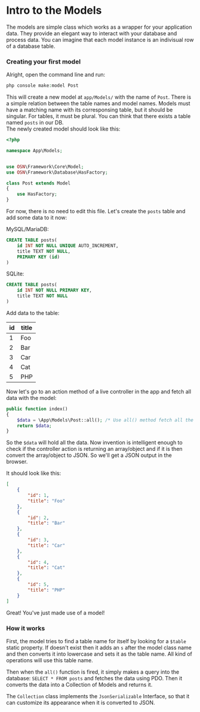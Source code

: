 # Intro to the Models

The models are simple class which works as a wrapper for your application data. They provide an elegant way to interact with your database and process data. You can imagine that each model instance is an indivisual row of a database table.

### Creating your first model

Alright, open the command line and run:

```php
php console make:model Post
```

This will create a new model at `app/Models/` with the name of `Post`. There is a simple relation between the table names and model names. Models must have a matching name with its corresponsing table, but it should be singular. For tables, it must be plural. You can think that there exists a table named `posts` in our DB.<br>
The newly created model should look like this:

```php
<?php

namespace App\Models;


use OSN\Framework\Core\Model;
use OSN\Framework\Database\HasFactory;

class Post extends Model
{
    use HasFactory;
}
```

For now, there is no need to edit this file. Let's create the `posts` table and add some data to it now:

MySQL/MariaDB:
```sql
CREATE TABLE posts(
    id INT NOT NULL UNIQUE AUTO_INCREMENT,
    title TEXT NOT NULL,
    PRIMARY KEY (id)
)
```

SQLite:
```sql
CREATE TABLE posts(
    id INT NOT NULL PRIMARY KEY,
    title TEXT NOT NULL
)
```

Add data to the table:

id|title
--|-----
1 | Foo
2 | Bar
3 | Car
4 | Cat
5 | PHP

Now let's go to an action method of a live controller in the app and fetch all data with the model:

```php
public function index()
{
    $data = \App\Models\Post::all(); /* Use all() method fetch all the data from the corresponding table. Returns an \OSN\Framework\Core\Collection object which is equivalent to an array */
    return $data;
}
```
 
So the `$data` will hold all the data. Now invention is intelligent enough to check if the controller action is returning an array/object and if it is then convert the array/object to JSON. So we'll get a JSON output in the browser. 

It should look like this:

```json
[
    {
        "id": 1,
        "title": "Foo"
    },
    {
        "id": 2,
        "title": "Bar"
    },
    {
        "id": 3,
        "title": "Car"
    },
    {
        "id": 4,
        "title": "Cat"
    },
    {
        "id": 5,
        "title": "PHP"
    }
]
```

Great! You've just made use of a model!

### How it works

First, the model tries to find a table name for itself by looking for a `$table` static property. If doesn't exist then it adds an `s` after the model class name and then converts it into lowercase and sets it as the table name. All kind of operations will use this table name.

Then when the `all()` function is fired, it simply makes a query into the database: `SELECT * FROM posts` and fetches the data using PDO. Then it converts the data into a Collection of Models and returns it.

The `Collection` class implements the `JsonSerializable` Interface, so that it can customize its appearance when it is converted to JSON.